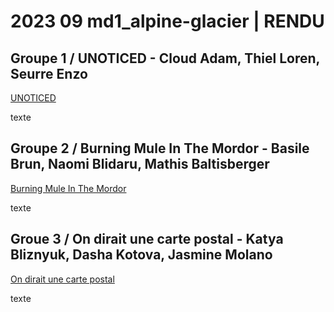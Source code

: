 # 2023 09 md1_alpine-glacier | RENDU

## Groupe 1 / UNOTICED - Cloud Adam, Thiel Loren, Seurre Enzo
[UNOTICED](UNOTICED/)

texte


## Groupe 2 / Burning Mule In The Mordor - Basile Brun, Naomi Blidaru, Mathis Baltisberger
[Burning Mule In The Mordor](BurningMuleInTheMordor/)

texte

## Groue 3 / On dirait une carte postal - Katya Bliznyuk, Dasha Kotova, Jasmine Molano
[On dirait une carte postal](OnDiraitUneCartePostale/)

texte


